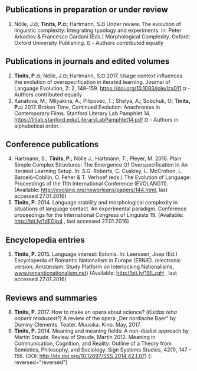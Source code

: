 
## Publications in preparation or under review

1. Nölle, J.¤; **Tinits, P.¤**; Hartmann, S.¤ Under review. The evolution of linguistic complexity: Integrating 	typology and experiments. In: Peter Arkadiev & Francesco Gardani (Eds.) Morphological 	Complexity. Oxford: Oxford University Publishing. ¤ - Authors contributed equally

## Publications in journals and edited volumes

2. **Tinits, P.¤**; Nölle, J.¤; Hartmann, S.¤ 2017. Usage context influences the evolution of 	overspecification in iterated learning. Journal of Language Evolution, 2: 2, 148–159. 	https://doi.org/10.1093/jole/lzx011 ¤ - Authors contributed equally
3. Kanatova, M.; Milyakina, A.; Pilipovec, T.; Shelya, A.; Sobchuk, O; **Tinits, P.**¤ 2017. Broken Time, Continued Evolution: Anachronies in Contemporary Films. Stanford Literary Lab Pamphlet 14. 	https://litlab.stanford.edu/LiteraryLabPamphlet14.pdf ¤ - Authors in alphabetical order. 	

## Conference publications

4. Hartmann, S.; **Tinits, P.**; Nölle J.; Hartmann, T.; Pleyer, M. 2016. Plain Simple Complex Structures: The 	Emergence Of Overspecification In An Iterated Learning Setup. In: S.G. Roberts, C. Cuskley, L. 	McCrohon, L. Barceló-Coblijn, O. Feher & T. Verhoef (eds.) The 	Evolution of Language: 	Proceedings of the 11th International Conference (EVOLANG11). (Available: 	http://evolang.org/neworleans/papers/144.html, last accessed 27.01.2016)
6. **Tinits, P.** 2014. Language stability and morphological complexity in situations of language contact. An 	experimental paradigm. Conference proceedings for the International Congress of Linguists 19. 	 (Available: http://bit.ly/1dEGip4 , last accessed 27.01.2016)

## Encyclopedia entries

5. **Tinits, P.** 2015. Language interest: Estonia. In: Leerssen, Joep (Ed.) Encyclopedia of Romantic 	Nationalism in Europe (ERNiE). (electronic version; Amsterdam: Study Platform on Interlocking 	Nationalisms, www.romanticnationalism.net) (Available: http://bit.ly/1SILzgH , last accessed 	27.01.2016)


## Reviews and summaries

8. **Tinits, P.** 2017. How to make an opera about science? (*Kuidas teha ooperit teadusest?*) A review of the opera „Der nordische Baer” by Dominy Clements. Teater. Muusika. Kino. May, 2017.
7. **Tinits, P.** 2014. Meaning and meaning fields: A non-dualist approach by Martin Staude. Review of 	Staude, Martin 2012. Meaning in Communication, Cognition, and Reality: Outline of a Theory 	from Semiotics, Philosophy, and Sociology. Sign Systems Studies, 42(1), 147 - 156. (DOI: 	http://dx.doi.org/10.12697/SSS.2014.42.1.07)
{: reversed="reversed"}


